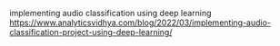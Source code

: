 
implementing audio classification using deep learning
https://www.analyticsvidhya.com/blog/2022/03/implementing-audio-classification-project-using-deep-learning/